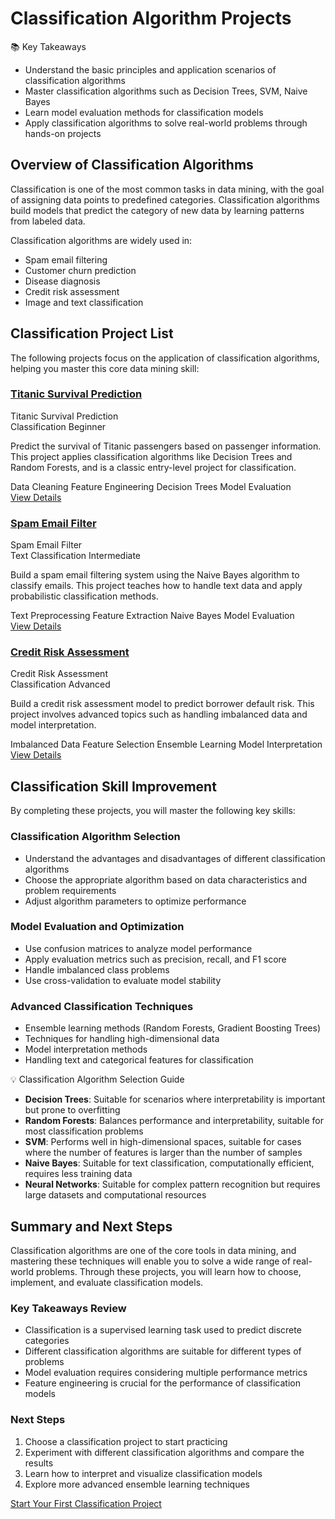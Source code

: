 # Classification Algorithm Projects

<div class="knowledge-card">
  <div class="knowledge-card__title">
    <span class="icon">📚</span> Key Takeaways
  </div>
  <div class="knowledge-card__content">
    <ul>
      <li>Understand the basic principles and application scenarios of classification algorithms</li>
      <li>Master classification algorithms such as Decision Trees, SVM, Naive Bayes</li>
      <li>Learn model evaluation methods for classification models</li>
      <li>Apply classification algorithms to solve real-world problems through hands-on projects</li>
    </ul>
  </div>
</div>

## Overview of Classification Algorithms

Classification is one of the most common tasks in data mining, with the goal of assigning data points to predefined categories. Classification algorithms build models that predict the category of new data by learning patterns from labeled data.

Classification algorithms are widely used in:
- Spam email filtering
- Customer churn prediction
- Disease diagnosis
- Credit risk assessment
- Image and text classification

## Classification Project List

The following projects focus on the application of classification algorithms, helping you master this core data mining skill:

### [Titanic Survival Prediction](/en/projects/classification/titanic.html)

<div class="project-card">
  <div class="project-card__header">
    <div class="project-card__title">Titanic Survival Prediction</div>
    <div class="project-card__tags">
      <span class="tag">Classification</span>
      <span class="tag">Beginner</span>
    </div>
  </div>
  <div class="project-card__content">
    <p>Predict the survival of Titanic passengers based on passenger information. This project applies classification algorithms like Decision Trees and Random Forests, and is a classic entry-level project for classification.</p>
    <div class="project-card__skills">
      <span class="skill">Data Cleaning</span>
      <span class="skill">Feature Engineering</span>
      <span class="skill">Decision Trees</span>
      <span class="skill">Model Evaluation</span>
    </div>
  </div>
  <div class="project-card__footer">
    <a href="/en/projects/classification/titanic.html" class="button">View Details</a>
  </div>
</div>

### [Spam Email Filter](/en/projects/classification/spam-filter.html)

<div class="project-card">
  <div class="project-card__header">
    <div class="project-card__title">Spam Email Filter</div>
    <div class="project-card__tags">
      <span class="tag">Text Classification</span>
      <span class="tag">Intermediate</span>
    </div>
  </div>
  <div class="project-card__content">
    <p>Build a spam email filtering system using the Naive Bayes algorithm to classify emails. This project teaches how to handle text data and apply probabilistic classification methods.</p>
    <div class="project-card__skills">
      <span class="skill">Text Preprocessing</span>
      <span class="skill">Feature Extraction</span>
      <span class="skill">Naive Bayes</span>
      <span class="skill">Model Evaluation</span>
    </div>
  </div>
  <div class="project-card__footer">
    <a href="/en/projects/classification/spam-filter.html" class="button">View Details</a>
  </div>
</div>

### [Credit Risk Assessment](/en/projects/classification/credit-risk.html)

<div class="project-card">
  <div class="project-card__header">
    <div class="project-card__title">Credit Risk Assessment</div>
    <div class="project-card__tags">
      <span class="tag">Classification</span>
      <span class="tag">Advanced</span>
    </div>
  </div>
  <div class="project-card__content">
    <p>Build a credit risk assessment model to predict borrower default risk. This project involves advanced topics such as handling imbalanced data and model interpretation.</p>
    <div class="project-card__skills">
      <span class="skill">Imbalanced Data</span>
      <span class="skill">Feature Selection</span>
      <span class="skill">Ensemble Learning</span>
      <span class="skill">Model Interpretation</span>
    </div>
  </div>
  <div class="project-card__footer">
    <a href="/en/projects/classification/credit-risk.html" class="button">View Details</a>
  </div>
</div>

## Classification Skill Improvement

By completing these projects, you will master the following key skills:

### Classification Algorithm Selection
- Understand the advantages and disadvantages of different classification algorithms
- Choose the appropriate algorithm based on data characteristics and problem requirements
- Adjust algorithm parameters to optimize performance

### Model Evaluation and Optimization
- Use confusion matrices to analyze model performance
- Apply evaluation metrics such as precision, recall, and F1 score
- Handle imbalanced class problems
- Use cross-validation to evaluate model stability

### Advanced Classification Techniques
- Ensemble learning methods (Random Forests, Gradient Boosting Trees)
- Techniques for handling high-dimensional data
- Model interpretation methods
- Handling text and categorical features for classification

<div class="knowledge-card">
  <div class="knowledge-card__title">
    <span class="icon">💡</span> Classification Algorithm Selection Guide
  </div>
  <div class="knowledge-card__content">
    <ul>
      <li><strong>Decision Trees</strong>: Suitable for scenarios where interpretability is important but prone to overfitting</li>
      <li><strong>Random Forests</strong>: Balances performance and interpretability, suitable for most classification problems</li>
      <li><strong>SVM</strong>: Performs well in high-dimensional spaces, suitable for cases where the number of features is larger than the number of samples</li>
      <li><strong>Naive Bayes</strong>: Suitable for text classification, computationally efficient, requires less training data</li>
      <li><strong>Neural Networks</strong>: Suitable for complex pattern recognition but requires large datasets and computational resources</li>
    </ul>
  </div>
</div>

## Summary and Next Steps

Classification algorithms are one of the core tools in data mining, and mastering these techniques will enable you to solve a wide range of real-world problems. Through these projects, you will learn how to choose, implement, and evaluate classification models.

### Key Takeaways Review
- Classification is a supervised learning task used to predict discrete categories
- Different classification algorithms are suitable for different types of problems
- Model evaluation requires considering multiple performance metrics
- Feature engineering is crucial for the performance of classification models

### Next Steps
1. Choose a classification project to start practicing
2. Experiment with different classification algorithms and compare the results
3. Learn how to interpret and visualize classification models
4. Explore more advanced ensemble learning techniques

<div class="practice-link">
  <a href="/en/projects/classification/titanic.html" class="button">Start Your First Classification Project</a>
</div>
